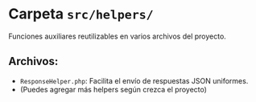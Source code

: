 # Carpeta `src/helpers/`

Funciones auxiliares reutilizables en varios archivos del proyecto.

## Archivos:

- `ResponseHelper.php`: Facilita el envío de respuestas JSON uniformes.
- (Puedes agregar más helpers según crezca el proyecto)
